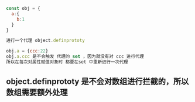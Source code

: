 

```js
const obj = {
  a:{
   	b:1 
  }
}

进行一个代理 object.definprototy 

obj.a = {ccc:22}
obj.a.ccc 是不会触发 代理的 set ，因为就没有对 ccc 进行代理
所以在每次对属性赋值对象时 都要在set 中重新进行一次代理

```

## object.definprototy  是不会对数组进行拦截的，所以数组需要额外处理